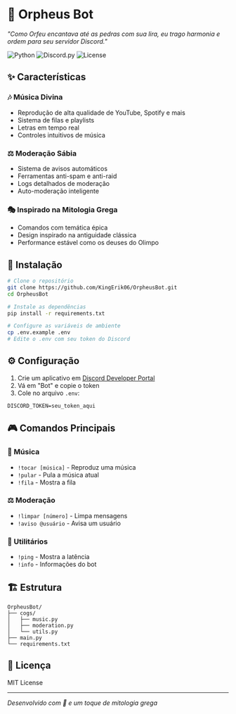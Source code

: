 # 🎵 Orpheus Bot

*"Como Orfeu encantava até as pedras com sua lira, eu trago harmonia e ordem para seu servidor Discord."*

![Python](https://img.shields.io/badge/Python-3.8+-blue.svg)
![Discord.py](https://img.shields.io/badge/discord.py-2.0+-green.svg)
![License](https://img.shields.io/badge/License-MIT-yellow.svg)

## ✨ Características

### 🎶 Música Divina
- Reprodução de alta qualidade de YouTube, Spotify e mais
- Sistema de filas e playlists
- Letras em tempo real
- Controles intuitivos de música

### ⚖️ Moderação Sábia
- Sistema de avisos automáticos
- Ferramentas anti-spam e anti-raid
- Logs detalhados de moderação
- Auto-moderação inteligente

### 🎭 Inspirado na Mitologia Grega
- Comandos com temática épica
- Design inspirado na antiguidade clássica
- Performance estável como os deuses do Olimpo

## 🚀 Instalação

```bash
# Clone o repositório
git clone https://github.com/KingErik06/OrpheusBot.git
cd OrpheusBot

# Instale as dependências
pip install -r requirements.txt

# Configure as variáveis de ambiente
cp .env.example .env
# Edite o .env com seu token do Discord
```
## ⚙️ Configuração

1. Crie um aplicativo em [Discord Developer Portal](https://discord.com/developers/applications)
2. Vá em "Bot" e copie o token
3. Cole no arquivo `.env`:
```env
DISCORD_TOKEN=seu_token_aqui
```
## 🎮 Comandos Principais

### 🎵 Música
- `!tocar [música]` - Reproduz uma música
- `!pular` - Pula a música atual
- `!fila` - Mostra a fila

### ⚖️ Moderação  
- `!limpar [número]` - Limpa mensagens
- `!aviso @usuário` - Avisa um usuário

### 🔧 Utilitários
- `!ping` - Mostra a latência
- `!info` - Informações do bot

## 🏗️ Estrutura
```
OrpheusBot/
├── cogs/
│   ├── music.py
│   ├── moderation.py
│   └── utils.py
├── main.py
└── requirements.txt
```
## 📄 Licença

MIT License

---

*Desenvolvido com 💙 e um toque de mitologia grega*